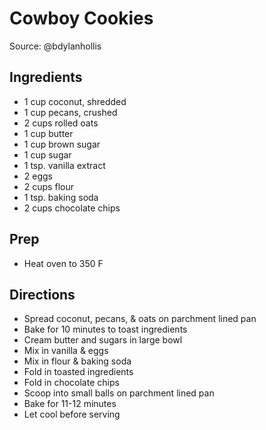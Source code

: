 # Cowboy Cookies

Source: @bdylanhollis

## Ingredients

- 1 cup coconut, shredded
- 1 cup pecans, crushed
- 2 cups rolled oats
- 1 cup butter
- 1 cup brown sugar
- 1 cup sugar
- 1 tsp. vanilla extract
- 2 eggs
- 2 cups flour
- 1 tsp. baking soda
- 2 cups chocolate chips

## Prep

- Heat oven to 350 F

## Directions

- Spread coconut, pecans, & oats on parchment lined pan
- Bake for 10 minutes to toast ingredients
- Cream butter and sugars in large bowl
- Mix in vanilla & eggs
- Mix in flour & baking soda
- Fold in toasted ingredients
- Fold in chocolate chips
- Scoop into small balls on parchment lined pan
- Bake for 11-12 minutes
- Let cool before serving
